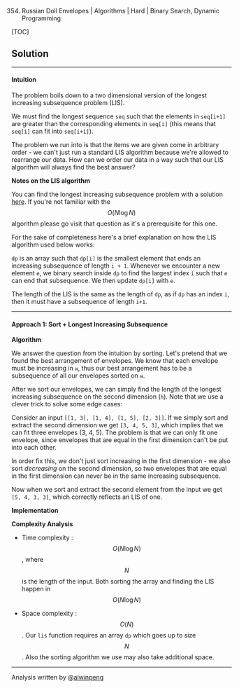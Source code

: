 354. Russian Doll Envelopes | Algorithms | Hard | Binary Search, Dynamic Programming

[TOC]

## Solution

---

#### Intuition

The problem boils down to a two dimensional version of the longest increasing subsequence problem (LIS).

We must find the longest sequence `seq` such that the elements in `seq[i+1]` are greater than the corresponding elements in `seq[i]` (this means that `seq[i]` can fit into `seq[i+1]`).

The problem we run into is that the items we are given come in arbitrary order - we can't just run a standard LIS algorithm because we're allowed to rearrange our data. How can we order our data in a way such that our LIS algorithm will always find the best answer?

**Notes on the LIS algorithm**

You can find the longest increasing subsequence problem with a solution [here](https://leetcode.com/problems/longest-increasing-subsequence/). If you're not familiar with the $$O(N \log N)$$ algorithm please go visit that question as it's a prerequisite for this one.

For the sake of completeness here's a brief explanation on how the LIS algorithm used below works:

`dp` is an array such that `dp[i]` is the smallest element that ends an increasing subsequence of length `i + 1`. Whenever we encounter a new element `e`, we binary search inside `dp` to find the largest index `i` such that `e` can end that subsequence. We then update `dp[i]` with `e`.

The length of the LIS is the same as the length of `dp`, as if `dp` has an index `i`, then it must have a subsequence of length `i+1`.

---

#### Approach 1: Sort + Longest Increasing Subsequence

**Algorithm**

We answer the question from the intuition by sorting. Let's pretend that we found the best arrangement of envelopes. We know that each envelope must be increasing in `w`, thus our best arrangement has to be a subsequence of all our envelopes sorted on `w`.

After we sort our envelopes, we can simply find the length of the longest increasing subsequence on the second dimension (`h`). Note that we use a clever trick to solve some edge cases:

Consider an input `[[1, 3], [1, 4], [1, 5], [2, 3]]`.
If we simply sort and extract the second dimension we get `[3, 4, 5, 3]`, which implies that we can fit three envelopes (3, 4, 5). The problem is that we can only fit one envelope, since envelopes that are equal in the first dimension can't be put into each other.

In order fix this, we don't just sort increasing in the first dimension - we also sort _decreasing_ on the second dimension, so two envelopes that are equal in the first dimension can never be in the same increasing subsequence.

Now when we sort and extract the second element from the input we get `[5, 4, 3, 3]`, which correctly reflects an LIS of one.

**Implementation**



**Complexity Analysis**

* Time complexity : $$O(N \log N)$$, where $$N$$ is the length of the input. Both sorting the array and finding the LIS happen in $$O(N \log N)$$

* Space complexity : $$O(N)$$. Our `lis` function requires an array `dp` which goes up to size $$N$$. Also the sorting algorithm we use may also take additional space.


---

Analysis written by @[alwinpeng](https://leetcode.com/alwinpeng/)
